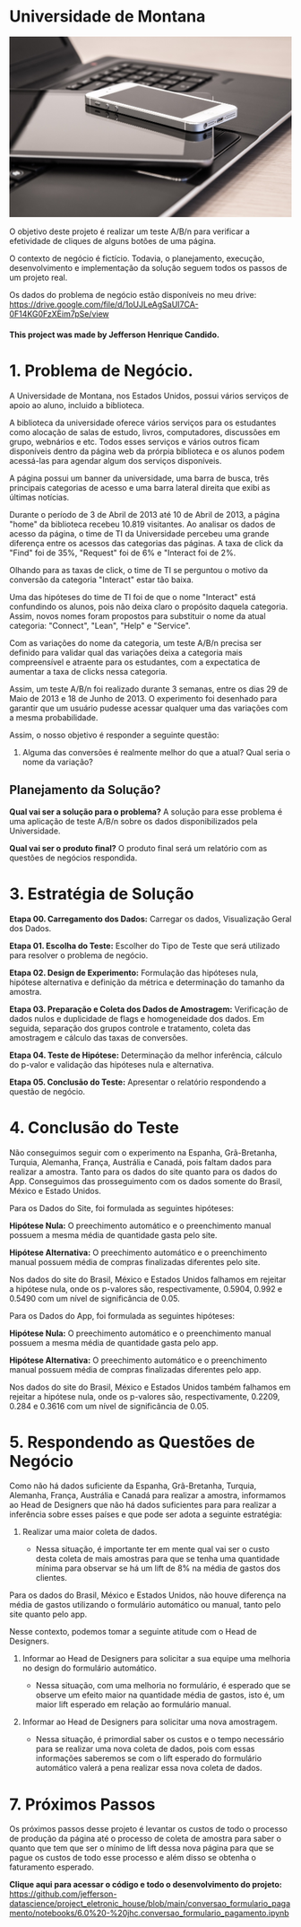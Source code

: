 # Universidade de Montana

<img src="https://github.com/jefferson-datascience/project_eletronic_house/blob/main/images/logo_eletronic_house.jpg" alt="logo" style="zoom:80%;" />

O objetivo deste projeto é realizar um teste A/B/n para verificar a efetividade de cliques de alguns botões de uma página.

O contexto de negócio é fictício. Todavia, o planejamento, execução, desenvolvimento e implementação da solução seguem todos os passos de um projeto real.

Os dados do problema de negócio estão disponíveis no meu drive: https://drive.google.com/file/d/1oUJLeAgSaUI7CA-0F14KG0FzXEim7pSe/view

#### This project was made by Jefferson Henrique Candido.

# 1. Problema de Negócio.

A Universidade de Montana, nos Estados Unidos, possui vários serviços de apoio ao aluno, incluido a biblioteca.

A biblioteca da universidade oferece vários serviços para os estudantes como alocação de salas de estudo, livros, computadores, discussões em grupo, webnários e etc. Todos esses serviços e vários outros ficam disponíveis dentro da página web da prórpia biblioteca e os alunos podem acessá-las para agendar algum dos serviços disponíveis.

A página possui um banner da universidade, uma barra de busca, três principais categorias de acesso e uma barra lateral direita que exibi as últimas notícias.

Durante o período de 3 de Abril de 2013 até 10 de Abril de 2013, a página "home" da biblioteca recebeu 10.819 visitantes. Ao analisar os dados de acesso da página, o time de TI da Universidade percebeu uma grande diferença entre os acessos das categorias das páginas. A taxa de click da "Find" foi de 35%, "Request" foi de 6% e "Interact foi de 2%.

Olhando para as taxas de click, o time de TI se perguntou o motivo da conversão da categoria "Interact" estar tão baixa.

Uma das hipóteses do time de TI foi de que o nome "Interact" está confundindo os alunos, pois não deixa claro o propósito daquela categoria. Assim, novos nomes foram propostos para substituir o nome da atual categoria: "Connect", "Lean", "Help" e "Service".

Com as variações do nome da categoria, um teste A/B/n precisa ser definido para validar qual das variações deixa a categoria mais compreensível e atraente para os estudantes, com a expectatica de aumentar a taxa de clicks nessa categoria.

Assim, um teste A/B/n foi realizado durante 3 semanas, entre os dias 29 de Maio de 2013 e 18 de Junho de 2013. O experimento foi desenhado para garantir que um usuário pudesse acessar qualquer uma das variações com a mesma probabilidade.

Assim, o nosso objetivo é responder a seguinte questão:
 
1. Alguma das conversões é realmente melhor do que a atual? Qual seria o nome da variação?


 ## Planejamento da Solução?
 
**Qual vai ser a solução para o problema?** A solução para esse problema é uma aplicação de teste A/B/n sobre os dados disponibilizados pela Universidade.
 
**Qual vai ser o produto final?** O produto final será um relatório com as questões de negócios respondida. 


# 3. Estratégia de Solução

**Etapa 00. Carregamento dos Dados:** Carregar os dados, Visualização Geral dos Dados.

**Etapa 01. Escolha do Teste:** Escolher do Tipo de Teste que será utilizado para resolver o problema de negócio.

**Etapa 02. Design de Experimento:** Formulação das hipóteses nula, hipótese alternativa e definição da métrica e determinação do tamanho da amostra.

**Etapa 03. Preparação e Coleta dos Dados de Amostragem:** Verificação de dados nulos e duplicidade de flags e homogeneidade dos dados. Em  seguida, separação dos grupos controle e tratamento, coleta das amostragem e cálculo das taxas de conversões.

**Etapa 04. Teste de Hipótese:** Determinação da melhor inferência, cálculo do p-valor e validação das hipóteses nula e alternativa.

**Etapa 05. Conclusão do Teste:** Apresentar o relatório respondendo a questão de negócio.

# 4. Conclusão do Teste

Não conseguimos seguir com o experimento na Espanha, Grã-Bretanha, Turquia, Alemanha, França, Austrália e Canadá, pois faltam dados para realizar a amostra. Tanto para os dados do site quanto para os dados do App. Conseguimos das prosseguimento com os dados somente do Brasil, México e Estado Unidos.

Para os Dados do Site, foi formulada as seguintes hipóteses:

**Hipótese Nula:** O preechimento automático e o preenchimento manual possuem a mesma média de quantidade gasta pelo site.

**Hipótese Alternativa:** O preechimento automático e o preenchimento manual possuem média de compras finalizadas diferentes pelo site.

Nos dados do site do Brasil, México e Estados Unidos falhamos em rejeitar a hipótese nula, onde os p-valores são, respectivamente, 0.5904, 0.992 e 0.5490 com um nível de significância de 0.05. 

Para os Dados do App, foi formulada as seguintes hipóteses:

**Hipótese Nula:** O preechimento automático e o preenchimento manual possuem a mesma média de quantidade gasta pelo app.

**Hipótese Alternativa:** O preechimento automático e o preenchimento manual possuem média de compras finalizadas diferentes pelo app.

Nos dados do site do Brasil, México e Estados Unidos também falhamos em rejeitar a hipótese nula, onde os p-valores são, respectivamente, 0.2209, 0.284 e  0.3616 com um nível de significância de 0.05. 


# 5. Respondendo as Questões de Negócio

Como não há dados suficiente da Espanha, Grã-Bretanha, Turquia, Alemanha, França, Austrália e Canadá para realizar a amostra, informamos ao Head de Designers que não há dados suficientes para para realizar a inferência sobre esses países e que pode ser adota a seguinte estratégia:

1. Realizar uma maior coleta de dados. 
    
    - Nessa situação, é importante ter em mente qual vai ser o custo desta coleta de mais amostras para que se tenha uma quantidade mínima para observar se há um lift de 8% na média de gastos dos clientes.

Para os dados do Brasil, México e Estados Unidos, não houve diferença na média de gastos utilizando o formulário automático ou manual, tanto pelo site quanto pelo app.

Nesse contexto, podemos tomar a seguinte atitude com o Head de Designers.

1. Informar ao Head de Designers para solicitar a sua equipe uma melhoria no design do formulário automático.

    - Nessa situação, com uma melhoria no formulário, é esperado que se observe um efeito maior na quantidade média de gastos, isto é, um maior lift esperado em relação ao formulário manual.
    
    
2. Informar ao Head de Designers para solicitar uma nova amostragem.
    
    - Nessa situação, é primordial saber os custos e o tempo necessário para se realizar uma nova coleta de dados, pois com essas informações saberemos se com o lift esperado do formulário automático valerá a pena realizar essa nova coleta de dados.

# 7. Próximos Passos

  Os próximos passos desse projeto é levantar os custos de todo o processo de produção da página até o processo de coleta de amostra para saber o quanto que tem que ser o mínimo de lift dessa nova página para que se pague os custos de todo esse processo e além disso se obtenha o faturamento esperado.


**Clique aqui para acessar o código e todo o desenvolvimento do projeto:** https://github.com/jefferson-datascience/project_eletronic_house/blob/main/conversao_formulario_pagamento/notebooks/6.0%20-%20jhc.conversao_formulario_pagamento.ipynb
